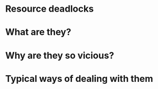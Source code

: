 <!SLIDE subsection>
# Resource deadlocks


<!SLIDE>
<!-- explain the type of deadlocks we're targeting -->
# What are they?


<!SLIDE>
<!-- explain how they are non-deterministic bugs that only appear under
     certain conditions, with examples. -->
# Why are they so vicious?


<!SLIDE>
<!-- review existing algorithms to detect them live and other ways to
     enforce correctness like enforcing consistent lock ordering. -->
# Typical ways of dealing with them
